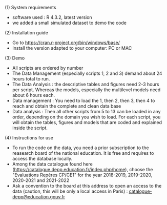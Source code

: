(1) System requirements
   - software used : R 4.3.2, latest version
   - we added a small simulated dataset to demo the code
     
(2) Installation guide
   - Go to https://cran.r-project.org/bin/windows/base/
   - Install the version adapted to your computer: PC or MAC
     
(3) Demo
   - All scripts are ordered by number
   - The Data Management (especially scripts 1, 2 and 3) demand about 24 hours total to run.
   - The Data Analysis : the descriptive tables and figures need 2-3 hours per script. Whereas the models, especially the multilevel models need about 6 hours each.
   - Data management : You need to load the 1, then 2, then 3, then 4 to reach and obtain the complete and clean data base
   - Data analysis : Then all other scripts from 5 to 13 can be loaded in any order, depending on the domain you wish to load. For each script, you will obtain the tables, figures and models that are coded and explained inside the script.
     
(4) Instructions for use
   - To run the code on the data, you need a prior subscription to the reasearch board of the national education. It is free and requires to access the database locally.
   - Among the data catalogue found here (https://catalogue.depp.education.fr/index.php/home), choose the "Evaluations Repères CP/CE1" for the year 2018-2019, 2019-2020, 2020-2021 and 2021-2022
   - Ask a convention to the board at this address to open an access to the data (caution, this will be only a local access in Paris) : catalogue-depp@education.gouv.fr
